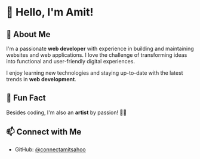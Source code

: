 # :wave: Hello, I'm Amit!  

## :rocket: About Me  
I'm a passionate **web developer** with experience in building and maintaining websites and web applications. I love the challenge of transforming ideas into functional and user-friendly digital experiences.  

I enjoy learning new technologies and staying up-to-date with the latest trends in **web development**.  

## :art: Fun Fact  
Besides coding, I'm also an **artist** by passion! 🎨✨  

## :mailbox: Connect with Me  
- GitHub: [@connectamitsahoo](https://github.com/connectamitsahoo)    

